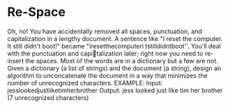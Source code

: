 # Re-Space
Oh, no! You have accidentally removed all spaces, punctuation, and capitalization in a 
lengthy document. A sentence like "I reset the computer. It still didn't boot!" 
became "iresetthecomputeri tstilldidntboot''. You'll deal with the punctuation and capitalization later; right now you need to re-insert the spaces. Most of the words are in a dictionary but 
a few are not. Given a dictionary (a list of strings) and the document (a string), design an algorithm 
to unconcatenate the document in a way that minimizes the number of unrecognized characters. 
EXAMPLE: 
Input: jesslookedjustliketimherbrother 
Output: jess looked just like tim her brother (7 unrecognized characters) 
